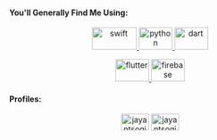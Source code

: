 <h4 align="left">You'll Generally Find Me Using:</h4>
<p align="center"> 
 <a href="https://developer.apple.com/swift/"> <img src="https://www.vectorlogo.zone/logos/swift/swift-ar21.svg" alt="swift" width="80" height="40"/> </a>
 <a href="https://www.python.org"> <img src="https://www.vectorlogo.zone/logos/python/python-icon.svg" alt="python" width="60" height="40"/> </a>
 <a href="https://dart.dev"> <img src="https://www.vectorlogo.zone/logos/dartlang/dartlang-icon.svg" alt="dart" width="60" height="40"/> </a></p>
<p align="center"> <a href="https://flutter.dev"> <img src="https://www.vectorlogo.zone/logos/flutterio/flutterio-icon.svg" alt="flutter" width="60" height="40"/> </a><a href="https://firebase.google.com/"> <img src="https://www.vectorlogo.zone/logos/firebase/firebase-icon.svg" alt="firebase" width="60" height="40"/> </a> </p>
<h4 align="left">Profiles:</h4>
<p align="center">
<a href="www.linkedin.com/in/nandanherekar"><img align="center" src="https://cdn.jsdelivr.net/npm/simple-icons@3.0.1/icons/linkedin.svg" alt="jayantsogikar" height="30" width="50" /></a>
<a href="https://leetcode.com/nanspyro/"><img align="center" src="https://cdn.jsdelivr.net/npm/simple-icons@3.0.1/icons/leetcode.svg" alt="jayantsogikar" height="30" width="50" /></a>
</p>
